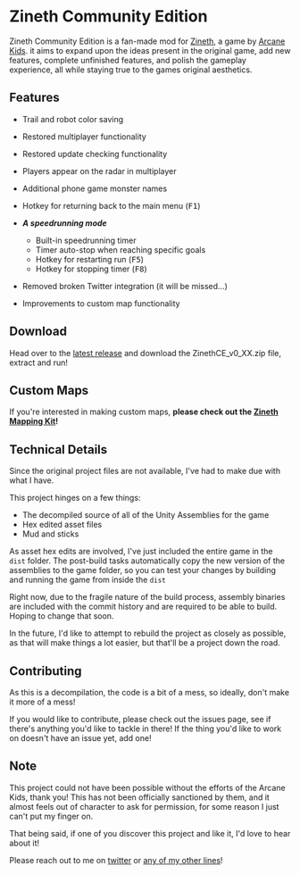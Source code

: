 # Zineth Community Edition

Zineth Community Edition is a fan-made mod for [Zineth](https://zinethgame-blog.tumblr.com),
a game by [Arcane Kids](https://arcanekids.com). it aims to expand upon the ideas present in the
original game, add new features, complete unfinished features, and polish the gameplay experience,
all while staying true to the games original aesthetics.

## Features

- Trail and robot color saving

- Restored multiplayer functionality

- Restored update checking functionality

- Players appear on the radar in multiplayer

- Additional phone game monster names

- Hotkey for returning back to the main menu (<kbd>F1</kbd>)

- ***A speedrunning mode***
    - Built-in speedrunning timer
    - Timer auto-stop when reaching specific goals
    - Hotkey for restarting run (<kbd>F5</kbd>)
    - Hotkey for stopping timer (<kbd>F8</kbd>)

- Removed broken Twitter integration (it will be missed...)

- Improvements to custom map functionality

## Download

Head over to the
[latest release](https://github.com/yellowberryHN/ZinethCommunityEdition/releases/latest)
and download the ZinethCE_v0_XX.zip file, extract and run!

## Custom Maps

If you're interested in making custom maps, **please check out the [Zineth Mapping Kit](https://github.com/yellowberryHN/ZinethMappingKit)!**

## Technical Details

Since the original project files are not available, I've had to make due with what I have.

This project hinges on a few things:
- The decompiled source of all of the Unity Assemblies for the game
- Hex edited asset files
- Mud and sticks

As asset hex edits are involved, I've just included the entire game in the `dist` folder. The 
post-build tasks automatically copy the new version of the assemblies to the game folder, so
you can test your changes by building and running the game from inside the `dist`

Right now, due to the fragile nature of the build process, assembly binaries are included
with the commit history and are required to be able to build. Hoping to change that soon.

In the future, I'd like to attempt to rebuild the project as closely as possible,
as that will make things a lot easier, but that'll be a project down the road.

## Contributing

As this is a decompilation, the code is a bit of a mess,
so ideally, don't make it more of a mess!

If you would like to contribute, please check out the issues page,
see if there's anything you'd like to tackle in there! If the thing you'd like to
work on doesn't have an issue yet, add one!

## Note

This project could not have been possible without the efforts of the Arcane Kids, thank you!
This has not been officially sanctioned by them, and it almost feels out of character
to ask for permission, for some reason I just can't put my finger on.

That being said, if one of you discover this project and like it, I'd love to hear about it!

Please reach out to me on [twitter](https://twitter.com/yellowberry__) or [any of my other lines](/)!